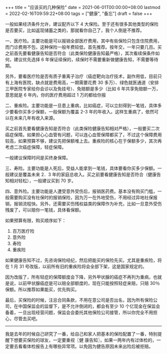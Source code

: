 +++
title = "应该买的几种保险"
date = 2021-06-01T00:00:00+08:00
lastmod = 2022-02-16T09:59:22+08:00
tags = ["健康", "备忘"]
draft = false
+++

一般如果经济条件允许，建议配齐以下 4 大保险。至于还有很多其他类型的保险是否要买，比如返现储蓄之类的，那就看你自己了，我个人倒是不推荐。

一、医疗险。主要功能是可以报销全部医疗费用，其中有些保险只包含住院费用，而门诊费用不包，这种保险一般年费较低，首先推荐。按年交，一年只要几百。买之前首先要看健康告知是否符合（此类保险健康告知最严格），其次看续保条件如何，建议优先选择 6 年保证续保的，续保时不需要重新做健康告知，不需要等待期。

另外，要看医疗险是否有质子重离子治疗（癌症靶向治疗技术，副作用低，目前只有上海有医院，缺点就是费用高，一期需要花费 30 多万）、绿色就医通道（安排三甲医院专家给你会诊以及免挂号）、免赔额是多少（比如 6 年共享免赔额一万，意思就是 6 年内，你的医疗费用超过 1 万的都给你报

二、重疾险。主要功能是一旦患上重病，比如癌症，可以立刻得到一笔钱，具体多少要看你买多少保额，一般保额为覆盖 2-3 年的年收入。这样生重病了，依然可以在未来几年有收入来源。

买之前首先要看健康告知是否符合（此类保险健康告知相对严格），一般要买二次癌症保障。如果担心心血管有问题，可以连心血管保障都买了，不过这个保障费用较高，如果预算不够，建议先把保额堆上去。重疾险的核心在于保额多少，其次再考虑二次癌症保障，轻症保障。

一般建议保障时间是买终身保障。

三、寿险。主要功能是人死后，受益人能拿到一笔钱，具体要看你买多少保额。一般建议是覆盖未来 2．3 年的家庭总收入。买之前要看健康告知是否符合（健康告知相对轻松），一般建议买到 70 岁。

四、意外险。主要功能是人遭受意外受伤后，报销医药费。基本没有购买门槛，一般需要购买没有社保时的报销保险，因为万一在外地受伤，不用经过异地社保报销，报销流程快。另外，还需要买伤残权益类的保障作为补充，比如一旦意外受伤残废了，可以赔你一笔钱，具体看保额。

如果预算有限，购买顺序如下：

1.  百万医疗险
2.  意外险
3.  寿险
4.  重疾险

如果健康告知不过，先咨询保险经纪，然后把能买的保险先买。尤其是重疾险，将在 1 月 31 号改版，以前所有旧的重疾险将会全部下架，这是国家规定的。

因为改版了，所有轻症的保障额度会下降，另外甲状腺的癌症不再列为重病，也就是说，以前甲状腺癌症是可以赔全部额度的，现在只能按照轻症来赔，只赔 30％ 保额。所以推荐如果能买，优先购买。

最后，买保险的时候，注忌合同条款，不用在意公司是否出名，因为所有保险公司，在中国保监会的监督下，是不允许倒闭的，都会有至少 10 个亿现金在保监会备着，一旦出现经营问题，保监会会委托其他保险公司接管，所以你完全不用担心，尽管去买吧。

---

我是去年的时候自己研究了一番，给自己和家人把基本的保险配置了一番，特别提醒下想要买保险的球友，一定要重视〖健
康告知〗，如果一两年内有过体检的，一定要去看看体检报告上有哪些异常项。以免因为健告原因未来出险后被拒赔。